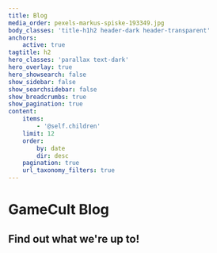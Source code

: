 ```yaml
---
title: Blog
media_order: pexels-markus-spiske-193349.jpg
body_classes: 'title-h1h2 header-dark header-transparent'
anchors:
    active: true
tagtitle: h2
hero_classes: 'parallax text-dark'
hero_overlay: true
hero_showsearch: false
show_sidebar: false
show_searchsidebar: false
show_breadcrumbs: true
show_pagination: true
content:
    items:
        - '@self.children'
    limit: 12
    order:
        by: date
        dir: desc
    pagination: true
    url_taxonomy_filters: true
---
```


# GameCult Blog
## Find out what we're up to!